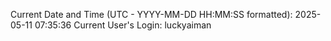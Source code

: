Current Date and Time (UTC - YYYY-MM-DD HH:MM:SS formatted): 2025-05-11 07:35:36
Current User's Login: luckyaiman
